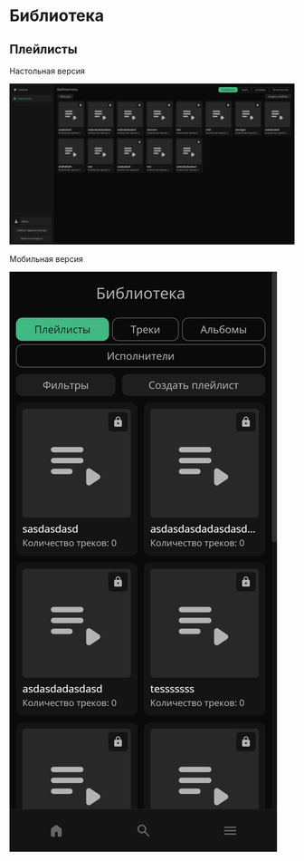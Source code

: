 # Библиотека

## Плейлисты

Настольная версия

<img src="./desktop.png" />

Мобильная версия

<img src="./mobile.png" />
